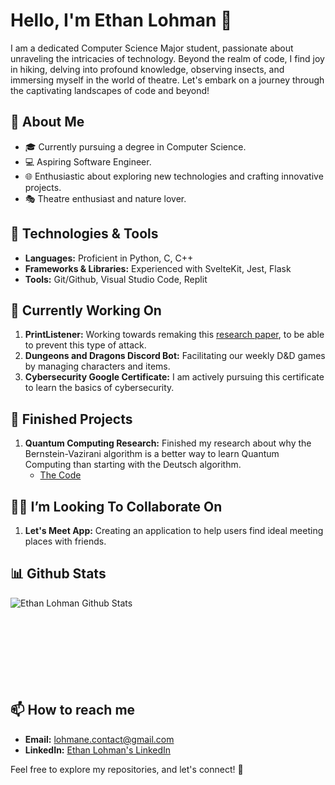 # Hello, I'm Ethan Lohman 👋

I am a dedicated Computer Science Major student, passionate about unraveling the intricacies of technology. Beyond the realm of code, I find joy in hiking, delving into profound knowledge, observing insects, and immersing myself in the world of theatre. Let's embark on a journey through the captivating landscapes of code and beyond!

## 🚀 About Me

- 🎓 Currently pursuing a degree in Computer Science.
- 💻 Aspiring Software Engineer.
- 🌐 Enthusiastic about exploring new technologies and crafting innovative projects.
- 🎭 Theatre enthusiast and nature lover.

## 🔧 Technologies & Tools

- **Languages:** Proficient in Python, C, C++
- **Frameworks & Libraries:** Experienced with SvelteKit, Jest, Flask
- **Tools:** Git/Github, Visual Studio Code, Replit

## 🚧 Currently Working On

1. **PrintListener:** Working towards remaking this [research paper](https://www.ndss-symposium.org/wp-content/uploads/2024-618-paper.pdf), to be able to prevent this type of attack.
2. **Dungeons and Dragons Discord Bot:** Facilitating our weekly D&D games by managing characters and items.
3. **Cybersecurity Google Certificate:** I am actively pursuing this certificate to learn the basics of cybersecurity.

## 🏁 Finished Projects

1. **Quantum Computing Research:** Finished my research about why the Bernstein-Vazirani algorithm is a better way to learn Quantum Computing than starting with the Deutsch algorithm.
   - [The Code](https://replit.com/@EthanLohman1/Quantum-Computing-Research)

## 👯‍♂️ I’m Looking To Collaborate On

1. **Let's Meet App:** Creating an application to help users find ideal meeting places with friends.

## 📊 Github Stats
<img align="left" src="https://github-readme-stats.vercel.app/api?username=ethan-lohman&show_icons=true&theme=dark&title_color=FFFFFF&text_color=FFFFFF&locale=en" alt="Ethan Lohman Github Stats" />
<br><br><br><br><br><br><br><br>

## 📫 How to reach me

- **Email:** lohmane.contact@gmail.com
- **LinkedIn:** [Ethan Lohman's LinkedIn](https://www.linkedin.com/in/ethan-lohman-0a6801227/)

Feel free to explore my repositories, and let's connect! 🌟
